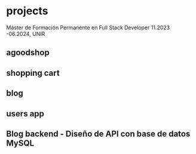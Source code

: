 # projects 

Máster de Formación Permanente en Full Stack Developer 11.2023 -06.2024, UNIR

## agoodshop

## shopping cart

## blog

## users app

## Blog backend - Diseño de API con base de datos MySQL

